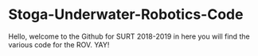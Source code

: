 # Stoga-Underwater-Robotics-Code
Hello, welcome to the Github for SURT 2018-2019 in here you will find the various code for the ROV. YAY!
